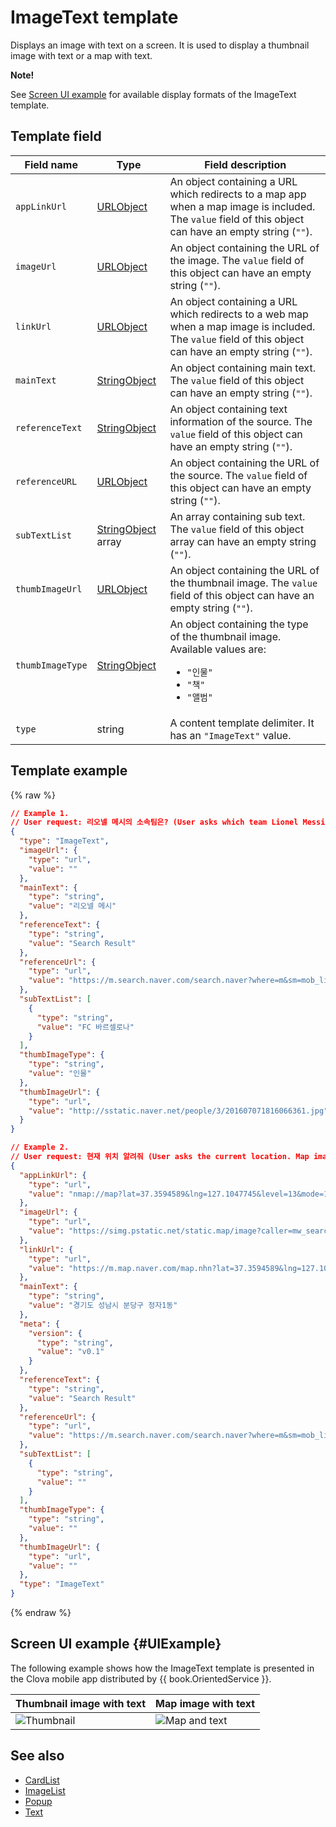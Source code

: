 # ImageText template
Displays an image with text on a screen. It is used to display a thumbnail image with text or a map with text.

<div class="note">
<p><strong>Note!</strong></p>
<p>See <a href="#UIExample">Screen UI example</a> for available display formats of the ImageText template.</p>
</div>

## Template field

| Field name       | Type    | Field description                     |
|---------------|---------|-----------------------------|
| `appLinkUrl`     | [URLObject](/CIC/References/ContentTemplates/Shared_Objects.md#URLObject)             | An object containing a URL which redirects to a map app when a map image is included. The `value` field of this object can have an empty string (`""`).  |
| `imageUrl`       | [URLObject](/CIC/References/ContentTemplates/Shared_Objects.md#URLObject)             | An object containing the URL of the image. The `value` field of this object can have an empty string (`""`).                                |
| `linkUrl`        | [URLObject](/CIC/References/ContentTemplates/Shared_Objects.md#URLObject)             | An object containing a URL which redirects to a web map when a map image is included. The `value` field of this object can have an empty string (`""`).   |
| `mainText`       | [StringObject](/CIC/References/ContentTemplates/Shared_Objects.md#StringObject)       | An object containing main text. The `value` field of this object can have an empty string (`""`).                                       |
| `referenceText`  | [StringObject](/CIC/References/ContentTemplates/Shared_Objects.md#StringObject)       | An object containing text information of the source. The `value` field of this object can have an empty string (`""`).                                |
| `referenceURL`   | [URLObject](/CIC/References/ContentTemplates/Shared_Objects.md#URLObject)             | An object containing the URL of the source. The `value` field of this object can have an empty string (`""`).                                  |
| `subTextList`    | [StringObject](/CIC/References/ContentTemplates/Shared_Objects.md#StringObject) array | An array containing sub text. The `value` field of this object array can have an empty string (`""`).                               |
| `thumbImageUrl`  | [URLObject](/CIC/References/ContentTemplates/Shared_Objects.md#URLObject)             | An object containing the URL of the thumbnail image. The `value` field of this object can have an empty string (`""`).                           |
| `thumbImageType` | [StringObject](/CIC/References/ContentTemplates/Shared_Objects.md#StringObject)       | An object containing the type of the thumbnail image. Available values are: <ul><li><code>"인물"</code></li><li><code>"책"</code></li><li><code>"앨범"</code></li></ul> |
| `type`           | string  | A content template delimiter. It has an `"ImageText"` value.      |

## Template example

{% raw %}

```json
// Example 1.
// User request: 리오넬 메시의 소속팀은? (User asks which team Lionel Messi is in. Thumbnail image and text are displayed)
{
  "type": "ImageText",
  "imageUrl": {
    "type": "url",
    "value": ""
  },
  "mainText": {
    "type": "string",
    "value": "리오넬 메시"
  },
  "referenceText": {
    "type": "string",
    "value": "Search Result"
  },
  "referenceUrl": {
    "type": "url",
    "value": "https://m.search.naver.com/search.naver?where=m&sm=mob_lic&query=%eb%a6%ac%ec%98%a4%eb%84%ac+%eb%a9%94%ec%8b%9c+%ec%86%8c%ec%86%8d%ed%8c%80"
  },
  "subTextList": [
    {
      "type": "string",
      "value": "FC 바르셀로나"
    }
  ],
  "thumbImageType": {
    "type": "string",
    "value": "인물"
  },
  "thumbImageUrl": {
    "type": "url",
    "value": "http://sstatic.naver.net/people/3/201607071816066361.jpg"
  }
}

// Example 2.
// User request: 현재 위치 알려줘 (User asks the current location. Map image and text are displayed)
{
  "appLinkUrl": {
    "type": "url",
    "value": "nmap://map?lat=37.3594589&lng=127.1047745&level=13&mode=1&traffic=false&bicycle=false&cadastral=false&appname=com.naver.clova"
  },
  "imageUrl": {
    "type": "url",
    "value": "https://simg.pstatic.net/static.map/image?caller=mw_search&crs=EPSG:4326&scale=2&format=jpg&dataversion=163.2&version=1.1&baselayer=default&center=127.1047745,37.3594589&markers=type,default2_s,127.1047745,37.3594589&level=10&h=402&w=515"
  },
  "linkUrl": {
    "type": "url",
    "value": "https://m.map.naver.com/map.nhn?lat=37.3594589&lng=127.1047745&dlevel=&mapMode=&pinTitle=&boundary=&traffic="
  },
  "mainText": {
    "type": "string",
    "value": "경기도 성남시 분당구 정자1동"
  },
  "meta": {
    "version": {
      "type": "string",
      "value": "v0.1"
    }
  },
  "referenceText": {
    "type": "string",
    "value": "Search Result"
  },
  "referenceUrl": {
    "type": "url",
    "value": "https://m.search.naver.com/search.naver?where=m&sm=mob_lic&query=%ed%98%84%ec%9e%ac+%ec%9c%84%ec%b9%98"
  },
  "subTextList": [
    {
      "type": "string",
      "value": ""
    }
  ],
  "thumbImageType": {
    "type": "string",
    "value": ""
  },
  "thumbImageUrl": {
    "type": "url",
    "value": ""
  },
  "type": "ImageText"
}
```

{% endraw %}

## Screen UI example {#UIExample}
The following example shows how the ImageText template is presented in the Clova mobile app distributed by {{ book.OrientedService }}.

| Thumbnail image with text | Map image with text |
|-------|-------|
| ![Thumbnail](/CIC/Resources/Images/Content_Template-Thumbimage_and_Text.png) | ![Map and text](/CIC/Resources/Images/Content_Template-Mapimage_and_Text.png) |

## See also
* [CardList](/CIC/References/ContentTemplates/CardList.md)
* [ImageList](/CIC/References/ContentTemplates/ImageList.md)
* [Popup](/CIC/References/ContentTemplates/Popup.md)
* [Text](/CIC/References/ContentTemplates/Text.md)
